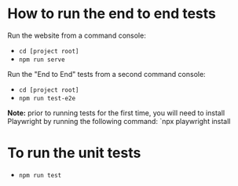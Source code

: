 # How to run the end to end tests

Run the website from a command console:

- `cd [project root]`
- `npm run serve`

Run the "End to End" tests from a second command console:

- `cd [project root]`
- `npm run test-e2e`

**Note:** prior to running tests for the first time, you will need to install Playwright by running the following
command:
`npx playwright install

# To run the unit tests

- `npm run test`
